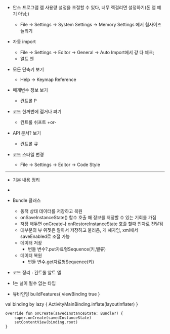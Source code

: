 - 안스 프로그램 램 사용량 설정을 조절할 수 있다, 너무 렉걸리면 설정하기(폰 램 얘기 아님;)
	- File -> Settings -> System Settings -> Memory Settings 에서 힙사이즈 늘리기

- 자동 import 
	- File -> Settings -> Editor -> General -> Auto Import에서 걍 다 체크;
	- 알트 앤

- 모든 단축키 보기
	- Help -> Keymap Reference

- 매개변수 정보 보기
	- 컨트롤 P

- 코드 한꺼번에 접거나 펴기
	- 컨트롤 쉬프트 +or-

- API 문서? 보기
	- 컨트롤 큐

- 코드 스타일 변경
	- File -> Settings -> Editor -> Code Style

--- 
- 기본 내용 정리
- 
- Bundle 클래스
	- 동적 상태 데이터를 저장하고 복원
	- onSaveInstanceState() 함수 호출 때 정보를 저장할 수 있는 기회를 가짐
	- 저장 해두면 onCreate나 onRestoreInstanceState 호출 할때 인자로 전달됨
	- 대부분의 뷰 위젯은 알아서 저장하고 불러옴, 개 혜자임, xml에서 saveEnabled로 조절 가능
	- 데이터 저장
		- 번들 변수?.put자료형Sequence(키,밸류)
	- 데이터 복원
		- 번들 변수.get자료형Sequence(키)
		
- 코드 정리 : 컨트롤 알트 엘

- !는 널이 될수 없는 타입

- 뷰바인딩
buildFeatures{
        viewBinding true
    }

val binding by lazy { ActivityMainBinding.inflate(layoutInflater) }
    
    override fun onCreate(savedInstanceState: Bundle?) {
        super.onCreate(savedInstanceState)
        setContentView(binding.root)
    }
